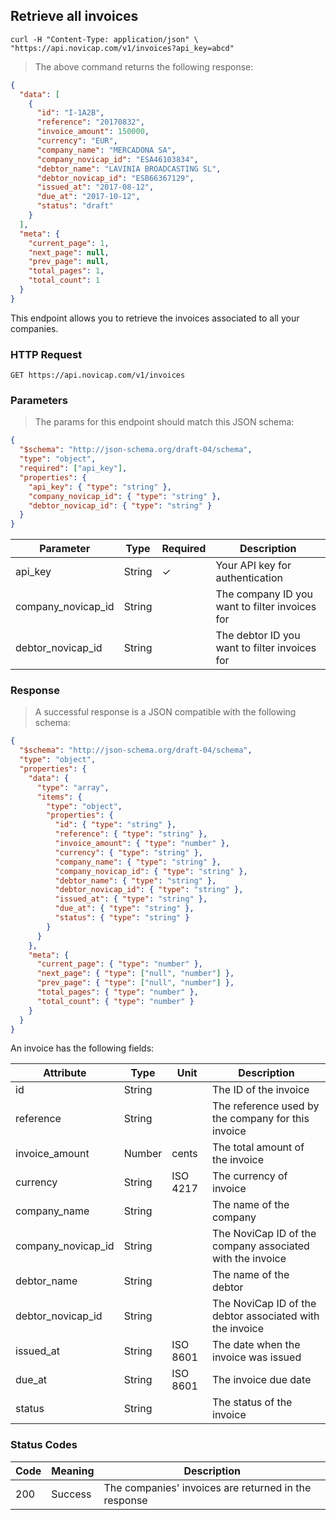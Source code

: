## Retrieve all invoices

```shell
curl -H "Content-Type: application/json" \
"https://api.novicap.com/v1/invoices?api_key=abcd"
```

> The above command returns the following response:

```json
{
  "data": [
    {
      "id": "I-1A2B",
      "reference": "20170832",
      "invoice_amount": 150000,
      "currency": "EUR",
      "company_name": "MERCADONA SA",
      "company_novicap_id": "ESA46103834",
      "debtor_name": "LAVINIA BROADCASTING SL",
      "debtor_novicap_id": "ESB66367129",
      "issued_at": "2017-08-12",
      "due_at": "2017-10-12",
      "status": "draft"
    }
  ],
  "meta": {
    "current_page": 1,
    "next_page": null,
    "prev_page": null,
    "total_pages": 1,
    "total_count": 1
  }
}
```

This endpoint allows you to retrieve the invoices associated to all your companies.

### HTTP Request

`GET https://api.novicap.com/v1/invoices`

### Parameters

> The params for this endpoint should match this JSON schema:

```json
{
  "$schema": "http://json-schema.org/draft-04/schema",
  "type": "object",
  "required": ["api_key"],
  "properties": {
    "api_key": { "type": "string" },
    "company_novicap_id": { "type": "string" },
    "debtor_novicap_id": { "type": "string" }
  }
}
```

| Parameter           | Type   | Required | Description                                    |
|---------------------|--------|----------|------------------------------------------------|
| api_key             | String | ✓        | Your API key for authentication                |
| company_novicap_id  | String |          | The company ID you want to filter invoices for |
| debtor_novicap_id   | String |          | The debtor ID you want to filter invoices for  |

### Response

> A successful response is a JSON compatible with the following schema:

```json
{
  "$schema": "http://json-schema.org/draft-04/schema",
  "type": "object",
  "properties": {
    "data": {
      "type": "array",
      "items": {
        "type": "object",
        "properties": {
          "id": { "type": "string" },
          "reference": { "type": "string" },
          "invoice_amount": { "type": "number" },
          "currency": { "type": "string" },
          "company_name": { "type": "string" },
          "company_novicap_id": { "type": "string" },
          "debtor_name": { "type": "string" },
          "debtor_novicap_id": { "type": "string" },
          "issued_at": { "type": "string" },
          "due_at": { "type": "string" },
          "status": { "type": "string" }
        }
      }
    },
    "meta": {
      "current_page": { "type": "number" },
      "next_page": { "type": ["null", "number"] },
      "prev_page": { "type": ["null", "number"] },
      "total_pages": { "type": "number" },
      "total_count": { "type": "number" }
    }
  }
}
```

An invoice has the following fields:

| Attribute          | Type   | Unit     | Description                                               |
|--------------------|--------|----------|-----------------------------------------------------------|
| id                 | String |          | The ID of the invoice                                     |
| reference          | String |          | The reference used by the company for this invoice        |
| invoice_amount     | Number | cents    | The total amount of the invoice                           |
| currency           | String | ISO 4217 | The currency of invoice                                   |
| company_name       | String |          | The name of the company                                   |
| company_novicap_id | String |          | The NoviCap ID of the company associated with the invoice |
| debtor_name        | String |          | The name of the debtor                                    |
| debtor_novicap_id  | String |          | The NoviCap ID of the debtor associated with the invoice  |
| issued_at          | String | ISO 8601 | The date when the invoice was issued                      |
| due_at             | String | ISO 8601 | The invoice due date                                      |
| status             | String |          | The status of the invoice                                 |

### Status Codes

| Code | Meaning              | Description                                          |
|------|----------------------|------------------------------------------------------|
| 200  | Success              | The companies' invoices are returned in the response |
